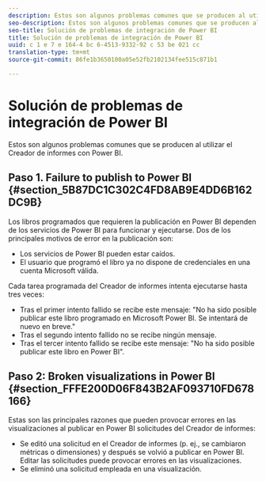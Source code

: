 ```yaml
---
description: Estos son algunos problemas comunes que se producen al utilizar el Creador de informes con Power BI.
seo-description: Estos son algunos problemas comunes que se producen al utilizar el Creador de informes con Power BI.
seo-title: Solución de problemas de integración de Power BI
title: Solución de problemas de integración de Power BI
uuid: c 1 e 7 e 164-4 bc 6-4513-9332-92 c 53 be 021 cc
translation-type: tm+mt
source-git-commit: 86fe1b3650100a05e52fb2102134fee515c871b1

---
```



# Solución de problemas de integración de Power BI

Estos son algunos problemas comunes que se producen al utilizar el Creador de informes con Power BI.

## Paso 1. Failure to publish to Power BI {#section_5B87DC1C302C4FD8AB9E4DD6B162DC9B}

Los libros programados que requieren la publicación en Power BI dependen de los servicios de Power BI para funcionar y ejecutarse. Dos de los principales motivos de error en la publicación son:

* Los servicios de Power BI pueden estar caídos.
* El usuario que programó el libro ya no dispone de credenciales en una cuenta Microsoft válida.

Cada tarea programada del Creador de informes intenta ejecutarse hasta tres veces:

* Tras el primer intento fallido se recibe este mensaje: "No ha sido posible publicar este libro programado en Microsoft Power BI. Se intentará de nuevo en breve."
* Tras el segundo intento fallido no se recibe ningún mensaje.
* Tras el tercer intento fallido se recibe este mensaje: "No ha sido posible publicar este libro en Power BI".

## Paso 2: Broken visualizations in Power BI {#section_FFFE200D06F843B2AF093710FD678166}

Estas son las principales razones que pueden provocar errores en las visualizaciones al publicar en Power BI solicitudes del Creador de informes:

* Se editó una solicitud en el Creador de informes (p. ej., se cambiaron métricas o dimensiones) y después se volvió a publicar en Power BI. Editar las solicitudes puede provocar errores en las visualizaciones.
* Se eliminó una solicitud empleada en una visualización.

